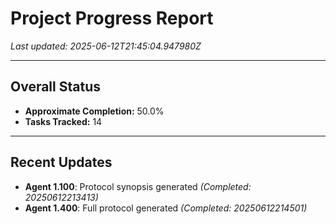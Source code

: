# Project Progress Report

*Last updated: 2025-06-12T21:45:04.947980Z*

---

## Overall Status

-   **Approximate Completion:** 50.0%
-   **Tasks Tracked:** 14

---

## Recent Updates

- **Agent 1.100**: Protocol synopsis generated *(Completed: 20250612213413)*
- **Agent 1.400**: Full protocol generated *(Completed: 20250612214501)*
